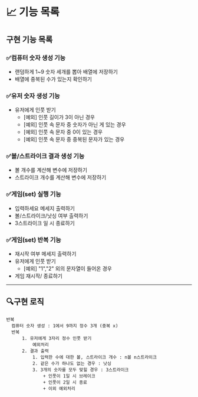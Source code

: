 # 📈 기능 목록
## 구현 기능 목록

### ✅컴퓨터 숫자 생성 기능
+ 랜덤하게 1~9 숫자 세개를 뽑아 배열에 저장하기
+ 배열에 중복된 수가 있는지 확인하기

### ✅유저 숫자 생성 기능
+ 유저에게 인풋 받기
  + [예외] 인풋 길이가 3이 아닌 경우
  + [예외] 인풋 속 문자 중 숫자가 아닌 게 있는 경우
  + [예외] 인풋 속 문자 중 0이 있는 경우
  + [예외] 인풋 속 문자 중 중복된 문자가 있는 경우

### ✅볼/스트라이크 결과 생성 기능
+ 볼 개수를 계산해 변수에 저장하기
+ 스트라이크 개수를 계산해 변수에 저장하기

### ✅게임(set) 실행 기능
+ 입력하세요 메세지 출력하기
+ 볼/스트라이크/낫싱 여부 출력하기
+ 3스트라이크 일 시 종료하기

### ✅게임(set) 반복 기능
+ 재시작 여부 메세지 출력하기
+ 유저에게 인풋 받기
  + [예외] "1","2" 외의 문자열이 들어온 경우
+ 게임 재시작/ 종료하기

---
## 🔍구현 로직

```
반복
  컴퓨터 숫자 생성 : 1에서 9까지 정수 3개 (중복 x)
  반복
      1. 유저에게 3자리 정수 인풋 받기
          예외처리
      2. 결과 출력
          1. 입력한 수에 대한 볼, 스트라이크 개수 : n볼 n스트라이크
          2. 같은 수가 하나도 없는 경우 : 낫싱
          3. 3개의 숫자를 모두 맞힐 경우 : 3스트라이크
              + 인풋이 1일 시 브레이크
              + 인풋이 2일 시 종료
              + 이외 예외처리
```